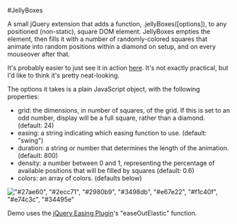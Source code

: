 #JellyBoxes

A small jQuery extension that adds a function, .jellyBoxes([options]), to any positioned (non-static), square DOM element. JellyBoxes empties the element, then fills it with a number of randomly-colored squares that animate into random positions within a diamond on setup, and on every mouseover after that.

It's probably easier to just see it in action [here](http://www.robhdawson.com/jelly_boxes/). It's not exactly practical, but I'd like to think it's pretty neat-looking.

The options it takes is a plain JavaScript object, with the following properties:

- grid: the dimensions, in number of squares, of the grid. If this is set to an odd number, display will be a full square, rather than a diamond. (default: 24)
- easing: a string indicating which easing function to use. (default: "swing")
- duration: a string or number that determines the length of the animation. (default: 800)
- density: a number between 0 and 1, representing the percentage of available positions that will be filled by squares (default: 0.6)
- colors: an array of colors. (defaults below)

!["#27ae60", "#2ecc71", "#2980b9", "#3498db", "#e67e22", "#f1c40f", "#e74c3c", "#34495e"](https://raw.github.com/robhdawson/jelly_boxes/master/colors.png)

Demo uses the [jQuery Easing Plugin](http://gsgd.co.uk/sandbox/jquery/easing/)'s "easeOutElastic" function.